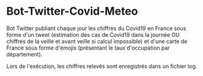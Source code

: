 # Bot-Twitter-Covid-Meteo
Bot Twitter publiant chaque jour les chiffres du Covid19 en France sous forme d'un tweet (estimation des cas de Covid19 dans la journée OU chiffres de la veille et avant veille si calcul impossible) et d'une carte de France sous forme d'émojis (présentant le taux d'occupation par département).

Lors de l'exécution, les chiffres relevés sont enregistrés dans un fichier log.

